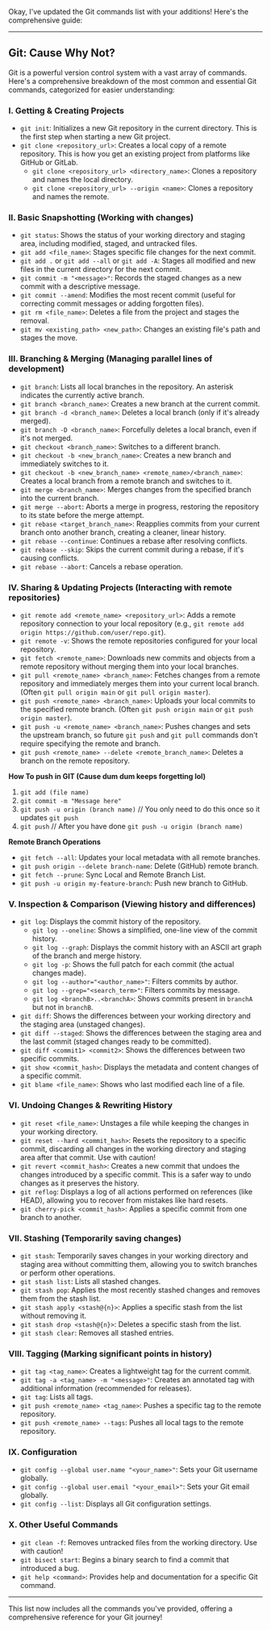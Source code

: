 Okay, I've updated the Git commands list with your additions! Here's the comprehensive guide:

---

## Git: Cause Why Not?

Git is a powerful version control system with a vast array of commands. Here's a comprehensive breakdown of the most common and essential Git commands, categorized for easier understanding:

### I. Getting & Creating Projects

* `git init`: Initializes a new Git repository in the current directory. This is the first step when starting a new Git project.
* `git clone <repository_url>`: Creates a local copy of a remote repository. This is how you get an existing project from platforms like GitHub or GitLab.
    * `git clone <repository_url> <directory_name>`: Clones a repository and names the local directory.
    * `git clone <repository_url> --origin <name>`: Clones a repository and names the remote.

### II. Basic Snapshotting (Working with changes)

* `git status`: Shows the status of your working directory and staging area, including modified, staged, and untracked files.
* `git add <file_name>`: Stages specific file changes for the next commit.
* `git add .` or `git add --all` or `git add -A`: Stages all modified and new files in the current directory for the next commit.
* `git commit -m "<message>"`: Records the staged changes as a new commit with a descriptive message.
* `git commit --amend`: Modifies the most recent commit (useful for correcting commit messages or adding forgotten files).
* `git rm <file_name>`: Deletes a file from the project and stages the removal.
* `git mv <existing_path> <new_path>`: Changes an existing file's path and stages the move.

### III. Branching & Merging (Managing parallel lines of development)

* `git branch`: Lists all local branches in the repository. An asterisk indicates the currently active branch.
* `git branch <branch_name>`: Creates a new branch at the current commit.
* `git branch -d <branch_name>`: Deletes a local branch (only if it's already merged).
* `git branch -D <branch_name>`: Forcefully deletes a local branch, even if it's not merged.
* `git checkout <branch_name>`: Switches to a different branch.
* `git checkout -b <new_branch_name>`: Creates a new branch and immediately switches to it.
* `git checkout -b <new_branch_name> <remote_name>/<branch_name>`: Creates a local branch from a remote branch and switches to it.
* `git merge <branch_name>`: Merges changes from the specified branch into the current branch.
* `git merge --abort`: Aborts a merge in progress, restoring the repository to its state before the merge attempt.
* `git rebase <target_branch_name>`: Reapplies commits from your current branch onto another branch, creating a cleaner, linear history.
* `git rebase --continue`: Continues a rebase after resolving conflicts.
* `git rebase --skip`: Skips the current commit during a rebase, if it's causing conflicts.
* `git rebase --abort`: Cancels a rebase operation.

### IV. Sharing & Updating Projects (Interacting with remote repositories)

* `git remote add <remote_name> <repository_url>`: Adds a remote repository connection to your local repository (e.g., `git remote add origin https://github.com/user/repo.git`).
* `git remote -v`: Shows the remote repositories configured for your local repository.
* `git fetch <remote_name>`: Downloads new commits and objects from a remote repository without merging them into your local branches.
* `git pull <remote_name> <branch_name>`: Fetches changes from a remote repository and immediately merges them into your current local branch. (Often `git pull origin main` or `git pull origin master`).
* `git push <remote_name> <branch_name>`: Uploads your local commits to the specified remote branch. (Often `git push origin main` or `git push origin master`).
* `git push -u <remote_name> <branch_name>`: Pushes changes and sets the upstream branch, so future `git push` and `git pull` commands don't require specifying the remote and branch.
* `git push <remote_name> --delete <remote_branch_name>`: Deletes a branch on the remote repository.

**How To push in GIT (Cause dum dum keeps forgetting lol)**

1.  `git add (file name)`
2.  `git commit -m "Message here"`
3.  `git push -u origin (branch name)` // You only need to do this once so it updates `git push`
4.  `git push` // After you have done `git push -u origin (branch name)`

**Remote Branch Operations**

* `git fetch --all`: Updates your local metadata with all remote branches.
* `git push origin --delete branch-name`: Delete (GitHub) remote branch.
* `git fetch --prune`: Sync Local and Remote Branch List.
* `git push -u origin my-feature-branch`: Push new branch to GitHub.

### V. Inspection & Comparison (Viewing history and differences)

* `git log`: Displays the commit history of the repository.
    * `git log --oneline`: Shows a simplified, one-line view of the commit history.
    * `git log --graph`: Displays the commit history with an ASCII art graph of the branch and merge history.
    * `git log -p`: Shows the full patch for each commit (the actual changes made).
    * `git log --author="<author_name>"`: Filters commits by author.
    * `git log --grep="<search_term>"`: Filters commits by message.
    * `git log <branchB>..<branchA>`: Shows commits present in `branchA` but not in `branchB`.
* `git diff`: Shows the differences between your working directory and the staging area (unstaged changes).
* `git diff --staged`: Shows the differences between the staging area and the last commit (staged changes ready to be committed).
* `git diff <commit1> <commit2>`: Shows the differences between two specific commits.
* `git show <commit_hash>`: Displays the metadata and content changes of a specific commit.
* `git blame <file_name>`: Shows who last modified each line of a file.

### VI. Undoing Changes & Rewriting History

* `git reset <file_name>`: Unstages a file while keeping the changes in your working directory.
* `git reset --hard <commit_hash>`: Resets the repository to a specific commit, discarding all changes in the working directory and staging area after that commit. Use with caution!
* `git revert <commit_hash>`: Creates a new commit that undoes the changes introduced by a specific commit. This is a safer way to undo changes as it preserves the history.
* `git reflog`: Displays a log of all actions performed on references (like HEAD), allowing you to recover from mistakes like hard resets.
* `git cherry-pick <commit_hash>`: Applies a specific commit from one branch to another.

### VII. Stashing (Temporarily saving changes)

* `git stash`: Temporarily saves changes in your working directory and staging area without committing them, allowing you to switch branches or perform other operations.
* `git stash list`: Lists all stashed changes.
* `git stash pop`: Applies the most recently stashed changes and removes them from the stash list.
* `git stash apply <stash@{n}>`: Applies a specific stash from the list without removing it.
* `git stash drop <stash@{n}>`: Deletes a specific stash from the list.
* `git stash clear`: Removes all stashed entries.

### VIII. Tagging (Marking significant points in history)

* `git tag <tag_name>`: Creates a lightweight tag for the current commit.
* `git tag -a <tag_name> -m "<message>"`: Creates an annotated tag with additional information (recommended for releases).
* `git tag`: Lists all tags.
* `git push <remote_name> <tag_name>`: Pushes a specific tag to the remote repository.
* `git push <remote_name> --tags`: Pushes all local tags to the remote repository.

### IX. Configuration

* `git config --global user.name "<your_name>"`: Sets your Git username globally.
* `git config --global user.email "<your_email>"`: Sets your Git email globally.
* `git config --list`: Displays all Git configuration settings.

### X. Other Useful Commands

* `git clean -f`: Removes untracked files from the working directory. Use with caution!
* `git bisect start`: Begins a binary search to find a commit that introduced a bug.
* `git help <command>`: Provides help and documentation for a specific Git command.

---

This list now includes all the commands you've provided, offering a comprehensive reference for your Git journey!